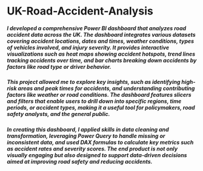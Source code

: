 # UK-Road-Accident-Analysis
##### I developed a comprehensive Power BI dashboard that analyzes road accident data across the UK. The dashboard integrates various datasets covering accident locations, dates and times, weather conditions, types of vehicles involved, and injury severity. It provides interactive visualizations such as heat maps showing accident hotspots, trend lines tracking accidents over time, and bar charts breaking down accidents by factors like road type or driver behavior.

##### This project allowed me to explore key insights, such as identifying high-risk areas and peak times for accidents, and understanding contributing factors like weather or road conditions. The dashboard features slicers and filters that enable users to drill down into specific regions, time periods, or accident types, making it a useful tool for policymakers, road safety analysts, and the general public.

##### In creating this dashboard, I applied skills in data cleaning and transformation, leveraging Power Query to handle missing or inconsistent data, and used DAX formulas to calculate key metrics such as accident rates and severity scores. The end product is not only visually engaging but also designed to support data-driven decisions aimed at improving road safety and reducing accidents.
